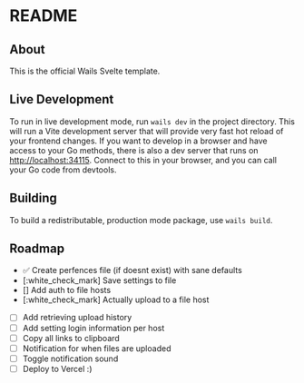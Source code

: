 # README

## About

This is the official Wails Svelte template.

## Live Development

To run in live development mode, run `wails dev` in the project directory. This will run a Vite development
server that will provide very fast hot reload of your frontend changes. If you want to develop in a browser
and have access to your Go methods, there is also a dev server that runs on <http://localhost:34115>. Connect
to this in your browser, and you can call your Go code from devtools.

## Building

To build a redistributable, production mode package, use `wails build`.

## Roadmap

- :white_check_mark: Create perfences file (if doesnt exist) with sane defaults
- [:white_check_mark] Save settings to file
- [] Add auth to file hosts
- [:white_check_mark] Actually upload to a file host
- [ ] Add retrieving upload history
- [ ] Add setting login information per host
- [ ] Copy all links to clipboard
- [ ] Notification for when files are uploaded
- [ ] Toggle notification sound
- [ ] Deploy to Vercel :)

